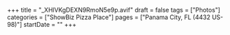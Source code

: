+++
title = "_XHlVKgDEXN9RmoN5e9p.avif"
draft = false
tags = ["Photos"]
categories = ["ShowBiz Pizza Place"]
pages = ["Panama City, FL (4432 US-98)"]
startDate = ""
+++
